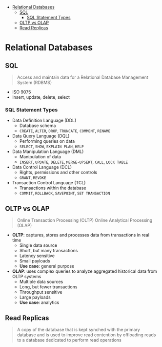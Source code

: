 - [Relational Databases](#relational-databases)
  - [SQL](#sql)
    - [SQL Statement Types](#sql-statement-types)
  - [OLTP vs OLAP](#oltp-vs-olap)
  - [Read Replicas](#read-replicas)

# Relational Databases

## SQL

> Access and maintain data for a Relational Database Management System (RDBMS)

* ISO 9075
* Insert, update, delete, select

### SQL Statement Types

* Data Definition Language (DDL)
  * Database schema
  * `CREATE`, `ALTER`, `DROP`, `TRUNCATE`, `COMMENT`, `RENAME`
* Data Query Language (DQL)
  * Performing queries on data
  * `SELECT`, `SHOW`, `EXPLAIN PLAN`, `HELP`
* Data Manipulation Language (DML)
  * Manipulation of data
  * `INSERT`, `UPDATE`, `DELETE`, `MERGE-UPSERT`, `CALL`, `LOCK TABLE`
* Data Control Language (DCL)
  * Rights, permissions and other controls
  * `GRANT`, `REVOKE`
* Transaction Control Language (TCL)
  * Transactions within the database
  * `COMMIT`, `ROLLBACK`, `SAVEPOINT`, `SET TRANSACTION`

## OLTP vs OLAP

> Online Transaction Processing (OLTP)
> Online Analytical Processing (OLAP)

* __OLTP__: captures, stores and processes data from transactions in real time
  * Single data source
  * Short, but many transactions
  * Latency sensitive
  * Small payloads
  * __Use case__: general purpose
* __OLAP__: uses complex queries to analyze aggregated historical data from OLTP systems
  * Multiple data sources
  * Long, but fewer transactions
  * Throughput sensitive
  * Large payloads
  * __Use case__: analytics

## Read Replicas

> A copy of the database that is kept synched with the primary database and is used to improve read contention by offloading reads to a database dedicated to perform read operations
